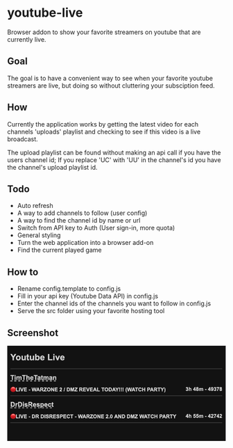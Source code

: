 # youtube-live
Browser addon to show your favorite streamers on youtube that are currently live.

## Goal

The goal is to have a convenient way to see when your favorite youtube streamers are live, but doing so without cluttering your subsciption feed. 

## How

Currently the application works by getting the latest video for each channels 'uploads' playlist and checking to see if this video is a live broadcast.

The upload playlist can be found without making an api call if you have the users channel id;
If you replace 'UC' with 'UU' in the channel's id you have the channel's upload playlist id.

## Todo

- Auto refresh
- A way to add channels to follow (user config)
- A way to find the channel id by name or url
- Switch from API key to Auth (User sign-in, more quota)
- General styling
- Turn the web application into a browser add-on
- Find the current played game

## How to

- Rename config.template to config.js
- Fill in your api key (Youtube Data API) in config.js
- Enter the channel ids of the channels you want to follow in config.js
- Serve the src folder using your favorite hosting tool


## Screenshot

![youtube-live screenshot](img/ytlive.png)